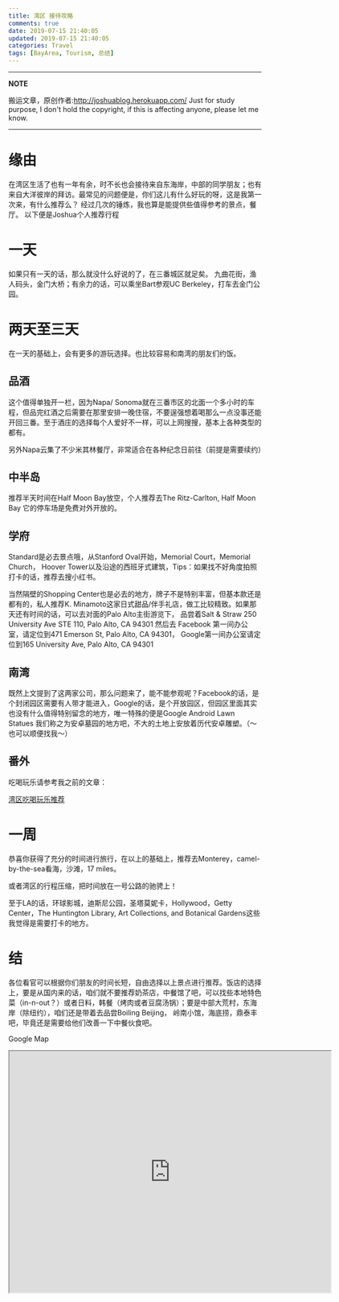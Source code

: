 ```yaml
---
title: 湾区 接待攻略
comments: true
date: 2019-07-15 21:40:05
updated: 2019-07-15 21:40:05
categories: Travel
tags: [BayArea, Tourism, 总结]
---
```


---
**NOTE**

搬运文章，原创作者:http://joshuablog.herokuapp.com/
Just for study purpose, I don't hold the copyright, if this is affecting anyone, please let me know.

---

# 缘由
在湾区生活了也有一年有余，时不长也会接待来自东海岸，中部的同学朋友；也有来自大洋彼岸的拜访。最常见的问题便是，你们这儿有什么好玩的呀，这是我第一次来，有什么推荐么？ 经过几次的锤炼，我也算是能提供些值得参考的景点，餐厅。
以下便是Joshua个人推荐行程

# 一天
如果只有一天的话，那么就没什么好说的了，在三番城区就足矣。
九曲花街，渔人码头，金门大桥；有余力的话，可以乘坐Bart参观UC Berkeley，打车去金门公园。

# 两天至三天
在一天的基础上，会有更多的游玩选择。也比较容易和南湾的朋友们约饭。

## 品酒
这个值得单独开一栏，因为Napa/ Sonoma就在三番市区的北面一个多小时的车程，但品完红酒之后需要在那里安排一晚住宿，不要逞强想着喝那么一点没事还能开回三番。至于酒庄的选择每个人爱好不一样，可以上网搜搜，基本上各种类型的都有。

另外Napa云集了不少米其林餐厅，非常适合在各种纪念日前往（前提是需要续约）

## 中半岛
推荐半天时间在Half Moon Bay放空，个人推荐去The Ritz-Carlton, Half Moon Bay 它的停车场是免费对外开放的。

## 学府
Standard是必去景点哦，从Stanford Oval开始，Memorial Court，Memorial Church， Hoover Tower以及沿途的西班牙式建筑，Tips：如果找不好角度拍照打卡的话，推荐去搜小红书。

当然隔壁的Shopping Center也是必去的地方，牌子不是特别丰富，但基本款还是都有的，私人推荐K. Minamoto这家日式甜品/伴手礼店，做工比较精致。如果那天还有时间的话，可以去对面的Palo Alto主街游览下， 品尝着Salt & Straw 250 University Ave STE 110, Palo Alto, CA 94301 然后去 Facebook 第一间办公室，请定位到471 Emerson St, Palo Alto, CA 94301， Google第一间办公室请定位到165 University Ave, Palo Alto, CA 94301

## 南湾
既然上文提到了这两家公司，那么问题来了，能不能参观呢？Facebook的话，是个封闭园区需要有人带才能进入，Google的话，是个开放园区，但园区里面其实也没有什么值得特别留念的地方，唯一特殊的便是Google Android Lawn Statues 我们称之为安卓墓园的地方吧，不大的土地上安放着历代安卓雕塑。（～也可以顺便找我～）

## 番外
吃喝玩乐请参考我之前的文章：

[湾区吃喝玩乐推荐](http://joshuablog.herokuapp.com/bayarea-entertainment-guide.html)
# 一周
恭喜你获得了充分的时间进行旅行，在以上的基础上，推荐去Monterey，camel-by-the-sea看海，沙滩，17 miles。

或者湾区的行程压缩，把时间放在一号公路的驰骋上！

至于LA的话，环球影城，迪斯尼公园，圣塔莫妮卡，Hollywood，Getty Center，The Huntington Library, Art Collections, and Botanical Gardens这些我觉得是需要打卡的地方。

# 结
各位看官可以根据你们朋友的时间长短，自由选择以上景点进行推荐。饭店的选择上，要是从国内来的话，咱们就不要推荐奶茶店，中餐馆了吧，可以找些本地特色菜（in-n-out？）或者日料，韩餐（烤肉或者豆腐汤锅）；要是中部大荒村，东海岸（除纽约），咱们还是带着去品尝Boiling Beijing， 岭南小馆，海底捞，鼎泰丰吧，毕竟还是需要给他们改善一下中餐伙食吧。

Google Map

<iframe src="https://www.google.com/maps/d/embed?mid=1oCDyJnEpfcRzlBNnYz4sLGQCZvBGjk_t&hl=en" width="640" height="480"></iframe>
